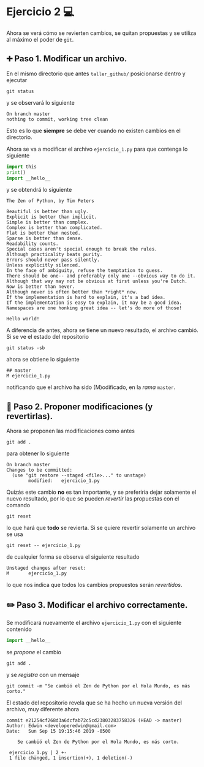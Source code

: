 # Ejercicio 2 :computer:

Ahora se verá cómo se revierten cambios, se quitan propuestas y se
utiliza al máximo el poder de `git`.

## :heavy_plus_sign: Paso 1. Modificar un archivo.

En el mismo directorio que antes `taller_github/` posicionarse dentro y ejecutar

    git status

y se observará lo siguiente

```
On branch master
nothing to commit, working tree clean
```

Esto es lo que **siempre** se debe ver cuando no existen cambios en el directorio.

Ahora se va a modificar el archivo `ejercicio_1.py` para que contenga lo siguiente

```python
import this
print()
import __hello__
```

y se obtendrá lo siguiente

```
The Zen of Python, by Tim Peters

Beautiful is better than ugly.
Explicit is better than implicit.
Simple is better than complex.
Complex is better than complicated.
Flat is better than nested.
Sparse is better than dense.
Readability counts.
Special cases aren't special enough to break the rules.
Although practicality beats purity.
Errors should never pass silently.
Unless explicitly silenced.
In the face of ambiguity, refuse the temptation to guess.
There should be one-- and preferably only one --obvious way to do it.
Although that way may not be obvious at first unless you're Dutch.
Now is better than never.
Although never is often better than *right* now.
If the implementation is hard to explain, it's a bad idea.
If the implementation is easy to explain, it may be a good idea.
Namespaces are one honking great idea -- let's do more of those!

Hello world!
```

A diferencia de antes, ahora se tiene un nuevo resultado, el archivo cambió. Si se ve el estado
del repositorio

    git status -sb

ahora se obtiene lo siguiente

```
## master
M ejercicio_1.py
```

notificando que el archivo ha sido (M)odificado, en la _rama_ `master`.

## :wrench: Paso 2. Proponer modificaciones (y revertirlas).

Ahora se proponen las modificaciones como antes

    git add .

para obtener lo siguiente

```
On branch master
Changes to be committed:
  (use "git restore --staged <file>..." to unstage)
        modified:   ejercicio_1.py
```

Quizás este cambio **no** es tan importante, y se preferiría dejar solamente el
nuevo resultado, por lo que se pueden _revertir_ las propuestas con el comando

    git reset

lo que hará que **todo** se revierta. Si se quiere revertir solamente un archivo se usa

    git reset -- ejercicio_1.py

de cualquier forma se observa el siguiente resultado

```
Unstaged changes after reset:
M       ejercicio_1.py
```

lo que nos indica que todos los cambios propuestos serán _revertidos_.

## :pencil2: Paso 3. Modificar el archivo correctamente.

Se modificará nuevamente el archivo `ejercicio_1.py` con el siguiente contenido

```python
import __hello__
```

se _propone_ el cambio

    git add .

y se _registra_ con un mensaje

    git commit -m "Se cambió el Zen de Python por el Hola Mundo, es más corto."

El estado del repositorio revela que se ha hecho un nueva versión del archivo, muy diferente ahora

```
commit e21254cf268d3a6dcfab72c5cd23803283758326 (HEAD -> master)
Author: Edwin <developeredwin@gmail.com>
Date:   Sun Sep 15 19:15:46 2019 -0500

    Se cambió el Zen de Python por el Hola Mundo, es más corto.

 ejercicio_1.py | 2 +-
 1 file changed, 1 insertion(+), 1 deletion(-)

```